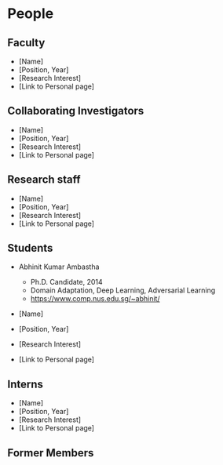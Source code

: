# People

## Faculty

- [Name]
- [Position, Year]
- [Research Interest]
- [Link to Personal page]

## Collaborating Investigators
- [Name]
- [Position, Year]
- [Research Interest]
- [Link to Personal page]

## Research staff
- [Name]
- [Position, Year]
- [Research Interest]
- [Link to Personal page]

## Students 

- Abhinit Kumar Ambastha
  - Ph.D. Candidate, 2014
  - Domain Adaptation, Deep Learning, Adversarial Learning
  - https://www.comp.nus.edu.sg/~abhinit/

- [Name]
- [Position, Year]
- [Research Interest]
- [Link to Personal page]

## Interns

- [Name]
- [Position, Year]
- [Research Interest]
- [Link to Personal page]

## Former Members
